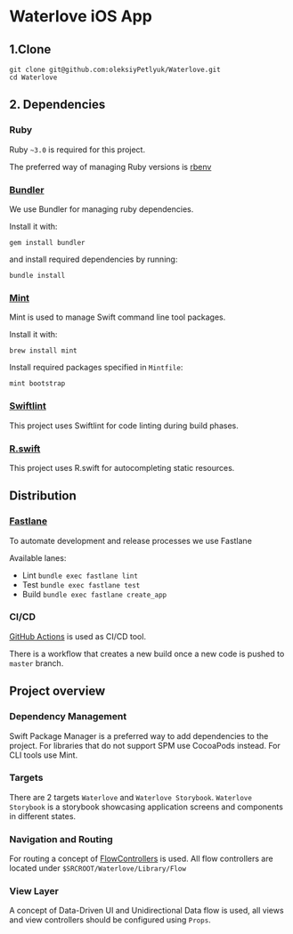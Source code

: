 # Waterlove iOS App

## 1.Clone

```
git clone git@github.com:oleksiyPetlyuk/Waterlove.git
cd Waterlove
```

## 2. Dependencies

### Ruby

Ruby `~3.0` is required for this project. 

The preferred way of managing Ruby versions is [rbenv](https://github.com/rbenv/rbenv)

### [Bundler](https://bundler.io)

We use Bundler for managing ruby dependencies.

Install it with:

`gem install bundler`

and install required dependencies by running:

`bundle install`

### [Mint](https://github.com/yonaskolb/Mint)

Mint is used to manage Swift command line tool packages.

Install it with:
```
brew install mint
```

Install required packages specified in `Mintfile`:
```
mint bootstrap
```

### [Swiftlint](https://github.com/realm/SwiftLint)

This project uses Swiftlint for code linting during build phases.

### [R.swift](https://github.com/mac-cain13/R.swift)

This project uses R.swift for autocompleting static resources.

## Distribution

### [Fastlane](https://fastlane.tools)

To automate development and release processes we use Fastlane

Available lanes:
- Lint `bundle exec fastlane lint`
- Test `bundle exec fastlane test`
- Build `bundle exec fastlane create_app`

### CI/CD

[GitHub Actions](https://github.com/features/actions) is used as CI/CD tool.

There is a workflow that creates a new build once a new code is pushed to `master` branch.

## Project overview

### Dependency Management
Swift Package Manager is a preferred way to add dependencies to the project. For libraries that do not support SPM use
CocoaPods instead.
For CLI tools use Mint.

### Targets
There are 2 targets `Waterlove` and `Waterlove Storybook`.
`Waterlove Storybook` is a storybook showcasing application screens and components in different states.

### Navigation and Routing
For routing a concept of [FlowControllers](https://github.com/features/actions) is used.
All flow controllers are located under `$SRCROOT/Waterlove/Library/Flow`

### View Layer
A concept of Data-Driven UI and Unidirectional Data flow is used, all views and view controllers should be configured
using `Props`.
